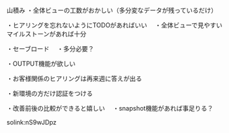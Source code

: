 山積み
・全体ビューの工数がおかしい（多分変なデータが残っているだけ）

・ヒアリングを忘れないようにTODOがあればいい
　・全体ビューで見やすいマイルストーンがあれば十分

・セーブロード
　・多分必要？

・OUTPUT機能が欲しい


・お客様関係のヒアリングは再来週に答えが出る

・新環境の方だけ認証をつける

・改善前後の比較ができると嬉しい
　・snapshot機能があれば事足りる？





solink:nS9wJDpz